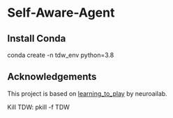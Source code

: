 # Self-Aware-Agent

## Install Conda
conda create -n tdw_env python=3.8


## Acknowledgements
This project is based on [learning_to_play](https://github.com/neuroailab/learning_to_play.git) by neuroailab.

Kill TDW: pkill -f TDW
